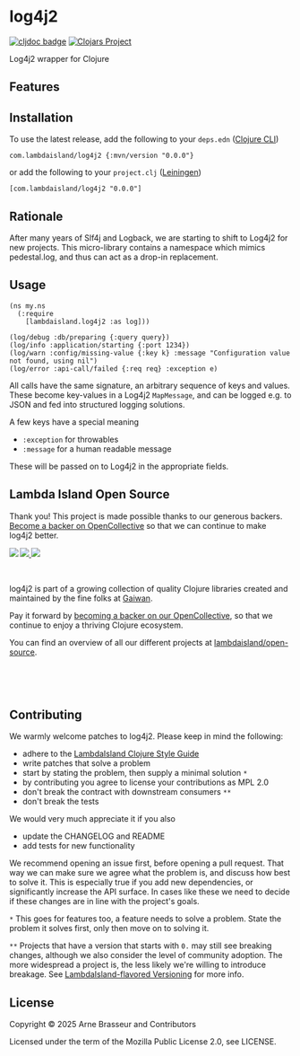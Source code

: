 # log4j2

<!-- badges -->
[![cljdoc badge](https://cljdoc.org/badge/com.lambdaisland/log4j2)](https://cljdoc.org/d/com.lambdaisland/log4j2) [![Clojars Project](https://img.shields.io/clojars/v/com.lambdaisland/log4j2.svg)](https://clojars.org/com.lambdaisland/log4j2)
<!-- /badges -->

Log4j2 wrapper for Clojure

## Features

<!-- installation -->
## Installation

To use the latest release, add the following to your `deps.edn` ([Clojure CLI](https://clojure.org/guides/deps_and_cli))

```
com.lambdaisland/log4j2 {:mvn/version "0.0.0"}
```

or add the following to your `project.clj` ([Leiningen](https://leiningen.org/))

```
[com.lambdaisland/log4j2 "0.0.0"]
```
<!-- /installation -->

## Rationale

After many years of Slf4j and Logback, we are starting to shift to Log4j2 for
new projects. This micro-library contains a namespace which mimics pedestal.log,
and thus can act as a drop-in replacement.

## Usage

```
(ns my.ns
  (:require 
    [lambdaisland.log4j2 :as log]))
    
(log/debug :db/preparing {:query query})
(log/info :application/starting {:port 1234})
(log/warn :config/missing-value {:key k} :message "Configuration value not found, using nil")
(log/error :api-call/failed {:req req} :exception e)
```

All calls have the same signature, an arbitrary sequence of keys and values.
These become key-values in a Log4j2 `MapMessage`, and can be logged e.g. to JSON
and fed into structured logging solutions.

A few keys have a special meaning

- `:exception` for throwables
- `:message` for a human readable message

These will be passed on to Log4j2 in the appropriate fields.

<!-- opencollective -->
## Lambda Island Open Source

Thank you! This project is made possible thanks to our generous backers. [Become a
backer on OpenCollective](https://opencollective.com/lambda-island) so that we
can continue to make log4j2 better.

<a href="https://opencollective.com/lambda-island">
<img src="https://opencollective.com/lambda-island/organizations.svg?avatarHeight=46&width=800&button=false">
<img src="https://opencollective.com/lambda-island/individuals.svg?avatarHeight=46&width=800&button=false">
</a>
<img align="left" src="https://github.com/lambdaisland/open-source/raw/master/artwork/lighthouse_readme.png">

&nbsp;

log4j2 is part of a growing collection of quality Clojure libraries created and maintained
by the fine folks at [Gaiwan](https://gaiwan.co).

Pay it forward by [becoming a backer on our OpenCollective](http://opencollective.com/lambda-island),
so that we continue to enjoy a thriving Clojure ecosystem.

You can find an overview of all our different projects at [lambdaisland/open-source](https://github.com/lambdaisland/open-source).

&nbsp;

&nbsp;
<!-- /opencollective -->

<!-- contributing -->
## Contributing

We warmly welcome patches to log4j2. Please keep in mind the following:

- adhere to the [LambdaIsland Clojure Style Guide](https://nextjournal.com/lambdaisland/clojure-style-guide)
- write patches that solve a problem 
- start by stating the problem, then supply a minimal solution `*`
- by contributing you agree to license your contributions as MPL 2.0
- don't break the contract with downstream consumers `**`
- don't break the tests

We would very much appreciate it if you also

- update the CHANGELOG and README
- add tests for new functionality

We recommend opening an issue first, before opening a pull request. That way we
can make sure we agree what the problem is, and discuss how best to solve it.
This is especially true if you add new dependencies, or significantly increase
the API surface. In cases like these we need to decide if these changes are in
line with the project's goals.

`*` This goes for features too, a feature needs to solve a problem. State the problem it solves first, only then move on to solving it.

`**` Projects that have a version that starts with `0.` may still see breaking changes, although we also consider the level of community adoption. The more widespread a project is, the less likely we're willing to introduce breakage. See [LambdaIsland-flavored Versioning](https://github.com/lambdaisland/open-source#lambdaisland-flavored-versioning) for more info.
<!-- /contributing -->

<!-- license -->
## License

Copyright &copy; 2025 Arne Brasseur and Contributors

Licensed under the term of the Mozilla Public License 2.0, see LICENSE.
<!-- /license -->
